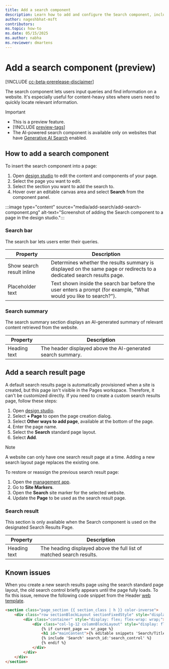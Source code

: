 ```yaml
---
title: Add a search component  
description: Learn how to add and configure the Search component, including AI-powered search features, search bar settings, and creating a custom search results page.  
author: nageshbhat-msft  
contributors:  
ms.topic: how-to  
ms.date: 05/15/2025
ms.author: nabha  
ms.reviewer: dmartens  
---
```


# Add a search component (preview)

[!INCLUDE [cc-beta-prerelease-disclaimer](../includes/cc-beta-prerelease-disclaimer.md)]

The search component lets users input queries and find information on a website. It's especially useful for content-heavy sites where users need to quickly locate relevant information.

> [!IMPORTANT]
> - This is a preview feature.
> - [!INCLUDE [preview-tags](../includes/cc-preview-features-definition.md)]
> - The AI-powered search component is available only on websites that have [Generative AI Search](/power-pages/configure/search/generative-ai#enable-site-search-with-generative-ai) enabled.

## How to add a search component

To insert the search component into a page:

1. Open [design studio](/power-pages/getting-started/use-design-studio) to edit the content and components of your page.
1. Select the page you want to edit.
1. Select the section you want to add the search to.
1. Hover over an editable canvas area and select **Search** from the component panel.

:::image type="content" source="media/add-search/add-search-component.png" alt-text="Screenshot of adding the Search component to a page in the design studio.":::

### Search bar

The search bar lets users enter their queries.

| Property | Description |
|---------------------------|-----------------------------------------------------------------------------------------------------------------------|
| Show search result inline          | Determines whether the results summary is displayed on the same page or redirects to a dedicated search results page.             |
| Placeholder text          | Text shown inside the search bar before the user enters a prompt (for example, "What would you like to search?").             |

### Search summary

The search summary section displays an AI-generated summary of relevant content retrieved from the website.

| Property | Description |
|--------------|-------------------------------------------------------------|
| Heading text         | The header displayed above the AI-generated search summary.             |

## Add a search result page

A default search results page is automatically provisioned when a site is created, but this page isn't visible in the Pages workspace. Therefore, it can't be customized directly. If you need to create a custom search results page, follow these steps:

1. Open [design studio](/power-pages/getting-started/use-design-studio).  
1. Select **+ Page** to open the page creation dialog.
1. Select **Other ways to add page**, available at the bottom of the page.
1. Enter the page name.
1. Select the **Search** standard page layout.
1. Select **Add**.

> [!NOTE]  
> A website can only have one search result page at a time. Adding a new search layout page replaces the existing one.

To restore or reassign the previous search result page:

1. Open the [management app](/power-pages/configure/portal-management-app).
1. Go to **Site Markers**.  
1. Open the **Search** site marker for the selected website.
1. Update the **Page** to be used as the search result page.  

### Search result

This section is only available when the Search component is used on the designated Search Results Page.

| Property | Description |
|--------------|---------------------------------------------------------------------|
| Heading text         | The heading displayed above the full list of matched search results.             |

## Known issues

When you create a new search results page using the search standard page layout, the old search control briefly appears until the page fully loads. To fix this issue, remove the following code snippet from the Header [web template](/power-pages/configure/web-templates).

```html
<section class="page_section {{ section_class | h }} color-inverse">
    <div class="row sectionBlockLayout sectionFixedStyle" style="display: flex; flex-wrap: wrap; text-align: center;">
        <div class="container" style="display: flex; flex-wrap: wrap;">
            <div class="col-lg-12 columnBlockLayout" style="display: flex; flex-direction: column; justify-content: center;">
                {% if current_page == sr_page %}
                <h1 id="mainContent">{% editable snippets 'Search/Title' default: resx["Discover_Contoso"] %}</h1>
                {% include 'Search' search_id:'search_control' %}
                {% endif %}
            </div>
        </div>
    </div>
</section>
```
